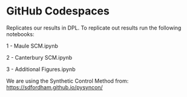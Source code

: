 # GitHub Codespaces

Replicates our results in DPL. To replicate out results run the following notebooks:

1 - Maule SCM.ipynb

2 - Canterbury SCM.ipynb

3 - Additional Figures.ipynb

We are using the Synthetic Control Method from: https://sdfordham.github.io/pysyncon/

